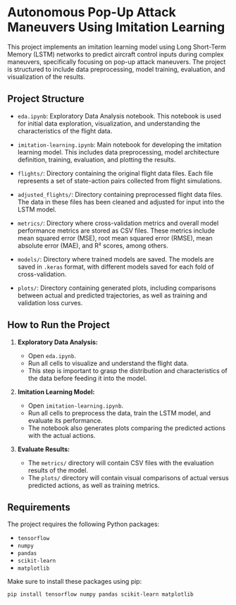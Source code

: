# Autonomous Pop-Up Attack Maneuvers Using Imitation Learning

This project implements an imitation learning model using Long Short-Term Memory (LSTM) networks to predict aircraft control inputs during complex maneuvers, specifically focusing on pop-up attack maneuvers. The project is structured to include data preprocessing, model training, evaluation, and visualization of the results.

## Project Structure

- `eda.ipynb`: Exploratory Data Analysis notebook. This notebook is used for initial data exploration, visualization, and understanding the characteristics of the flight data.
  
- `imitation-learning.ipynb`: Main notebook for developing the imitation learning model. This includes data preprocessing, model architecture definition, training, evaluation, and plotting the results.

- `flights/`: Directory containing the original flight data files. Each file represents a set of state-action pairs collected from flight simulations.

- `adjusted_flights/`: Directory containing preprocessed flight data files. The data in these files has been cleaned and adjusted for input into the LSTM model.

- `metrics/`: Directory where cross-validation metrics and overall model performance metrics are stored as CSV files. These metrics include mean squared error (MSE), root mean squared error (RMSE), mean absolute error (MAE), and R² scores, among others.

- `models/`: Directory where trained models are saved. The models are saved in `.keras` format, with different models saved for each fold of cross-validation.

- `plots/`: Directory containing generated plots, including comparisons between actual and predicted trajectories, as well as training and validation loss curves.

## How to Run the Project

1. **Exploratory Data Analysis:**
   - Open `eda.ipynb`.
   - Run all cells to visualize and understand the flight data.
   - This step is important to grasp the distribution and characteristics of the data before feeding it into the model.

2. **Imitation Learning Model:**
   - Open `imitation-learning.ipynb`.
   - Run all cells to preprocess the data, train the LSTM model, and evaluate its performance.
   - The notebook also generates plots comparing the predicted actions with the actual actions.

3. **Evaluate Results:**
   - The `metrics/` directory will contain CSV files with the evaluation results of the model.
   - The `plots/` directory will contain visual comparisons of actual versus predicted actions, as well as training metrics.

## Requirements

The project requires the following Python packages:

- `tensorflow`
- `numpy`
- `pandas`
- `scikit-learn`
- `matplotlib`

Make sure to install these packages using pip:

```bash
pip install tensorflow numpy pandas scikit-learn matplotlib

